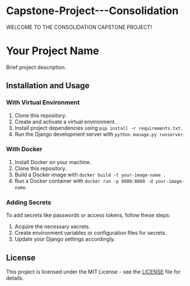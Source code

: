 # Capstone-Project---Consolidation
WELCOME TO THE CONSOLIDATION CAPSTONE PROJECT!

# Your Project Name

Brief project description.

## Installation and Usage

### With Virtual Environment

1. Clone this repository.
2. Create and activate a virtual environment.
3. Install project dependencies using `pip install -r requirements.txt`.
4. Run the Django development server with `python manage.py runserver`.

### With Docker

1. Install Docker on your machine.
2. Clone this repository.
3. Build a Docker image with `docker build -t your-image-name .`
4. Run a Docker container with `docker run -p 8000:8000 -d your-image-name`.

### Adding Secrets

To add secrets like passwords or access tokens, follow these steps:
1. Acquire the necessary secrets.
2. Create environment variables or configuration files for secrets.
3. Update your Django settings accordingly.

## License

This project is licensed under the MIT License - see the [LICENSE](LICENSE) file for details.

